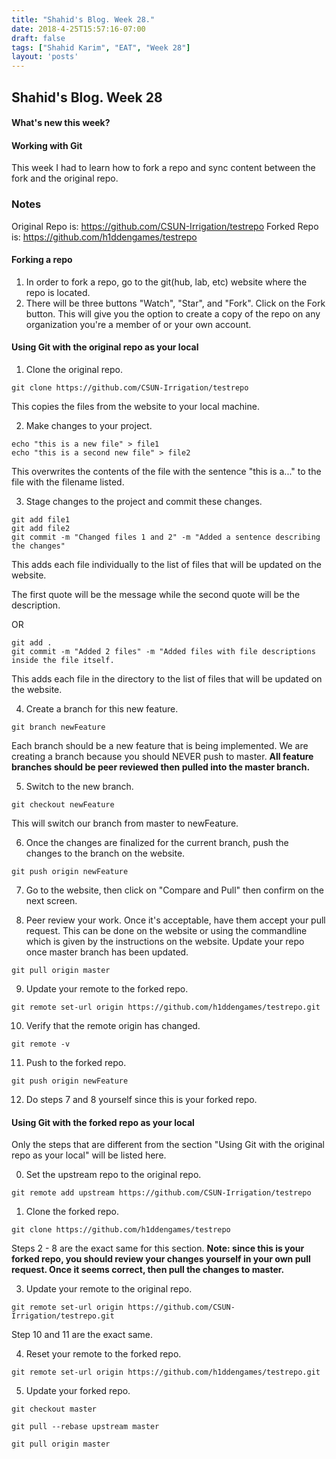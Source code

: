```yaml
---
title: "Shahid's Blog. Week 28."
date: 2018-4-25T15:57:16-07:00
draft: false
tags: ["Shahid Karim", "EAT", "Week 28"]
layout: 'posts'
---
```


## Shahid's Blog. Week 28
#### What's new this week?
#### Working with Git
This week I had to learn how to fork a repo and sync content between the fork and the original repo. 

### Notes
Original Repo is: https://github.com/CSUN-Irrigation/testrepo
Forked Repo is: https://github.com/h1ddengames/testrepo

#### Forking a repo
1. In order to fork a repo, go to the git(hub, lab, etc) website where the repo is located. 
2. There will be three buttons "Watch", "Star", and "Fork". Click on the Fork button. This will give you the option to create a copy of the repo on any organization you're a member of or your own account.

#### Using Git with the original repo as your local
1. Clone the original repo.
```
git clone https://github.com/CSUN-Irrigation/testrepo
```
This copies the files from the website to your local machine.

2. Make changes to your project.
```
echo "this is a new file" > file1
echo "this is a second new file" > file2
```

This overwrites the contents of the file with the sentence "this is a..." to the file with the filename listed. 

3. Stage changes to the project and commit these changes.
```
git add file1
git add file2
git commit -m "Changed files 1 and 2" -m "Added a sentence describing the changes"
```

This adds each file individually to the list of files that will be updated on the website. 

The first quote will be the message while the second quote will be the description.

OR 
```
git add .
git commit -m "Added 2 files" -m "Added files with file descriptions inside the file itself.
```

This adds each file in the directory to the list of files that will be updated on the website.

4. Create a branch for this new feature.
```
git branch newFeature
```

Each branch should be a new feature that is being implemented. We are creating a branch because you should NEVER push to master. <b>All feature branches should be peer reviewed then pulled into the master branch.</b>

5. Switch to the new branch. 
```
git checkout newFeature
```

This will switch our branch from master to newFeature.

6. Once the changes are finalized for the current branch, push the changes to the branch on the website.
```
git push origin newFeature
```

7. Go to the website, then click on "Compare and Pull" then confirm on the next screen.

8. Peer review your work. Once it's acceptable, have them accept your pull request. This can be done on the website or using the commandline which is given by the instructions on the website. Update your repo once master branch has been updated.
```
git pull origin master
```

9. Update your remote to the forked repo.
```
git remote set-url origin https://github.com/h1ddengames/testrepo.git
```

10. Verify that the remote origin has changed.
```
git remote -v
```

11. Push to the forked repo.
```
git push origin newFeature
```

12. Do steps 7 and 8 yourself since this is your forked repo. 


#### Using Git with the forked repo as your local

Only the steps that are different from the section "Using Git with the original repo as your local" will be listed here.

0. Set the upstream repo to the original repo.
```
git remote add upstream https://github.com/CSUN-Irrigation/testrepo
```

1. Clone the forked repo.
```
git clone https://github.com/h1ddengames/testrepo
```

Steps 2 - 8 are the exact same for this section. <b>Note: since this is your forked repo, you should review your changes yourself in your own pull request. Once it seems correct, then pull the changes to master.</b>


3. Update your remote to the original repo.
```
git remote set-url origin https://github.com/CSUN-Irrigation/testrepo.git
```

Step 10 and 11 are the exact same.

4. Reset your remote to the forked repo.
```
git remote set-url origin https://github.com/h1ddengames/testrepo.git
```

5. Update your forked repo.
```
git checkout master

git pull --rebase upstream master

git pull origin master
```